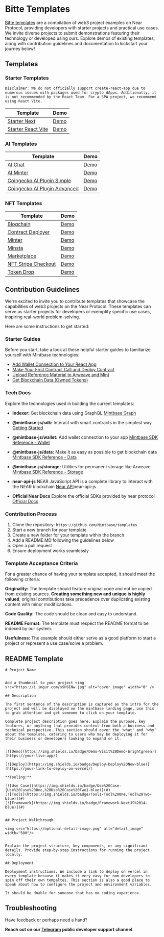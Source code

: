 # Bitte Templates
[Bitte templates](http://templates.bitte.ai) are a compilation of web3 project examples on Near Protocol, providing developers with starter projects and practical use cases. We invite diverse projects to submit demonstrations featuring their technology or developed using ours. Explore demos of existing templates, along with contribution guidelines and documentation to kickstart your journey below!

## Templates


### Starter Templates

`Disclaimer: We do not officially support create-react-app due to numerous issues with packages used for crypto dApps. Additionally, it is not recommended by the React Team. For a SPA project, we recommend using React Vite.`

| Template | Demo |
|--|--|
| [Starter Next](./starter-next/) | [Demo](https://starter.mintbase.xyz/) |
| [Starter React Vite](./starter-vite/)| [Demo](https://starter-react-vite.mintbase.xyz/) |


### AI Templates

| Template | Demo |
|--|--|
| [AI Chat](./ai-chat/) | [Demo](https://ai-chat.mintbase.xyz/) |
| [AI Minter](./ai-minter/) | [Demo](https://ai-minter.mintbase.xyz/) |
| [Coingecko AI Plugin Simple](./coingecko-ai-plugin-simple/) | [Demo](https://wallet.bitte.ai/smart-actions/prompt/what%20can%20you%20help%20me%20with?mode=debug&agentId=coingecko-ai-simple.vercel.app) |
| [Coingecko AI Plugin Advanced](./coingecko-ai-plugin-advanced/) | [Demo](https://wallet.bitte.ai/smart-actions/prompt/what%20can%20you%20help%20me%20with?mode=debug&agentId=coingecko-ai.vercel.app) |


### NFT Templates

| Template | Demo |
|--|--|
| [Blogchain](./blogchain/) | [Demo](https://blogchain.mintbase.xyz) |
| [Contract Deployer](./contract-deployer/) | [Demo](https://contract-deployer-template.mintbase.xyz/) |
| [Minter](./minter/) | [Demo](https://minter.mintbase.xyz/) |
| [Minsta](https://github.com/Mintbase/minsta) | [Demo](https://minsta.mintbase.xyz/) |
| [Marketplace](./marketplace/) | [Demo](https://marketplace-template.mintbase.xyz/) |
| [NFT Stripe Checkout](./nft-stripe-checkout/) | [Demo](https://nft-stripe-checkout.mintbase.xyz/)
| [Token Drop](./simple-token-drop) | [Demo](https://token-drop-template.mintbase.xyz/) |


## Contribution Guidelines

We're excited to invite you to contribute templates that showcase the capabilities of web3 projects on the Near Protocol. These templates can serve as starter projects for developers or exemplify specific use cases, inspiring real-world problem-solving.

Here are some instructions to get started:

### Starter Guides

Before you start, take a look at these helpful starter guides to familiarize yourself with Mintbase technologies:

- [Add Wallet Connection to Your React App](https://docs.mintbase.xyz/dev/getting-started/add-wallet-connection-to-your-react-app)
- [Make Your First Contract Call and Deploy Contract](https://docs.mintbase.xyz/dev/getting-started/make-your-first-contract-call-deploycontract)
- [Upload Reference Material to Arweave and Mint](https://docs.mintbase.xyz/dev/getting-started/upload-reference-material-to-arweave-and-mint)
- [Get Blockchain Data (Owned Tokens)](https://docs.mintbase.xyz/dev/getting-started/get-blockchain-data-ownedtokens)

### Tech Docs

Explore the technologies used in building the current templates:

- **Indexer:** Get blockchain data using GraphQL [Mintbase Graph](https://docs.mintbase.xyz/dev/mintbase-graph)
- **@mintbase-js/sdk:** Interact with smart contracts in the simplest way [Getting Started](https://docs.mintbase.xyz/dev/getting-started)
- **@mintbase-js/wallet:** Add wallet connection to your app [Mintbase SDK Reference - Wallet](https://docs.mintbase.xyz/dev/mintbase-sdk-ref/wallet)
- **@mintbase-js/data:** Make it as easy as possible to get blockchain data [Mintbase SDK Reference - Data](https://docs.mintbase.xyz/dev/mintbase-sdk-ref/data)
- **@mintbase-js/storage:** Utilities for permanent storage like Arweave [Mintbase SDK Reference - Storage](https://docs.mintbase.xyz/dev/mintbase-sdk-ref/storage)

- **near-api-js** NEAR JavaScript API is a complete library to interact with the NEAR blockchain [Near API](https://github.com/near/)near-api-js
- **Official Near Docs** Explore the official SDKs provided by near protocol [Official Docs](https://docs.near.org/)

### Contribution Process

1. Clone the repository: `https://github.com/Mintbase/templates`
2. Start a new branch for your template
3. Create a new folder for your template within the branch
4. Add a README.MD following the guidelines below
5. Open a pull request
6. Ensure deployment works seamlessly

### Template Acceptance Criteria

For a greater chance of having your template accepted, it should meet the following criteria:

**Originality:** The template should feature original code and not be copied from existing sources. **Creating something new and unique is highly valued**; original contributions take precedence over duplicating existing content with minor modifications.

**Code Quality:** The code should be clean and easy to understand.

**README Format:** The template must respect the README format to be indexed by our system.

**Usefulness:** The example should either serve as a good platform to start a project or represent a use case/solve a problem.


 ## README Template

``````
# Project Name


Add a thumbnail to your project <img src="https://i.imgur.com/s9HSENw.jpg" alt="cover_image" width="0" />

## Description

The first sentence of the description is captured as the intro for the project and will be displayed on the mintbase landing page, use this to grab attention and get someone to click on your template.

Complete project description goes here. Explain the purpose, key features, or anything that provides context from both a business and technical perspective. This section should cover the 'what' and 'why' about the template, catering to users who may be deploying it for their business or developers looking to expand on it.


[![Demo](https://img.shields.io/badge/Demo-Visit%20Demo-brightgreen)](https://your-live-app/)

[![Deploy](https://img.shields.io/badge/Deploy-Deploy%20Now-blue)](https://your-link-to-deploy-on-vercel/)

**Tooling:**

[![Use Case](https://img.shields.io/badge/Use%20Case-{Use%20Case%20One,%20Use%20Case%20Two}-blue)](#)
[![Tools](https://img.shields.io/badge/Tools-Tool%20One,Tool%20Two-blue)](#)
[![Framework](https://img.shields.io/badge/Framework-NextJS%2014-blue)](#)


## Project Walkthrough

<img src="https://optional-detail-image.png" alt="detail_image" width="500"/>


Explain the project structure, key components, or any significant details. Provide step-by-step instructions for running the project locally.

## Deployment

Deployment instructions. We include a link to deploy on vercel in every template because it makes it very easy for non developers to spin off their own tempaltes. This section is also a good place to speak about how to configure the project and environment variables.

It should be doable for someone that has no coding experience.
``````

## Troubleshooting

Have feedback or perhaps need a hand?

**Reach out on our  [Telegram](https://t.me/mintdev)  public developer support channel.**


<img src="https://i.imgur.com/zLtJSTw.jpg" alt="detail_image" width="0" />

